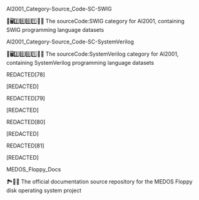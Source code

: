 
AI2001_Category-Source_Code-SC-SWIG

🧠️🖥️2️⃣️0️⃣️0️⃣️1️⃣️💾️📜️ The sourceCode:SWIG category for AI2001, containing SWIG programming language datasets

AI2001_Category-Source_Code-SC-SystemVerilog

🧠️🖥️2️⃣️0️⃣️0️⃣️1️⃣️💾️📜️ The sourceCode:SystemVerilog category for AI2001, containing SystemVerilog programming language datasets

REDACTED[78]

[REDACTED]

REDACTED[79]

[REDACTED]

REDACTED[80]

[REDACTED]

REDACTED[81]

[REDACTED]

MEDOS_Floppy_Docs

🏞️💾️📖️ The official documentation source repository for the MEDOS Floppy disk operating system project

